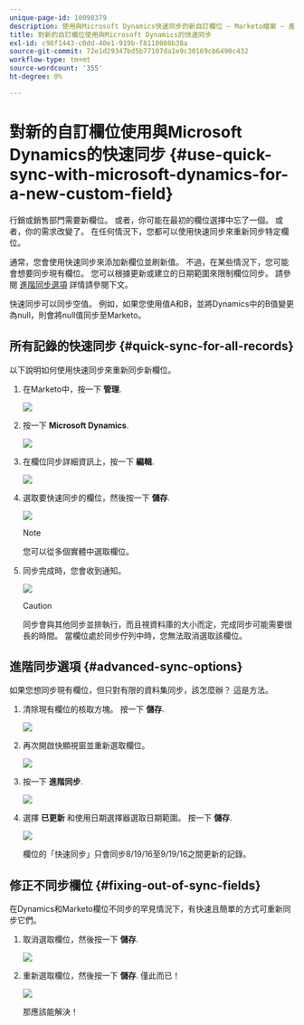 ```yaml
---
unique-page-id: 10098379
description: 使用與Microsoft Dynamics快速同步的新自訂欄位 — Marketo檔案 — 產品檔案
title: 對新的自訂欄位使用與Microsoft Dynamics的快速同步
exl-id: c98f1443-c0dd-40e1-919b-f8110088b38a
source-git-commit: 72e1d29347bd5b77107da1e9c30169cb6490c432
workflow-type: tm+mt
source-wordcount: '355'
ht-degree: 0%

---
```


# 對新的自訂欄位使用與Microsoft Dynamics的快速同步 {#use-quick-sync-with-microsoft-dynamics-for-a-new-custom-field}

行銷或銷售部門需要新欄位。 或者，你可能在最初的欄位選擇中忘了一個。 或者，你的需求改變了。 在任何情況下，您都可以使用快速同步來重新同步特定欄位。

通常，您會使用快速同步來添加新欄位並刷新值。 不過，在某些情況下，您可能會想要同步現有欄位。 您可以根據更新或建立的日期範圍來限制欄位同步。 請參閱 [進階同步選項](#Advanced_Sync_Options) 詳情請參閱下文。

快速同步可以同步空值。 例如，如果您使用值A和B，並將Dynamics中的B值變更為null，則會將null值同步至Marketo。

## 所有記錄的快速同步 {#quick-sync-for-all-records}

以下說明如何使用快速同步來重新同步新欄位。

1. 在Marketo中，按一下 **管理**.

   ![](assets/image2016-8-19-11-3a14-3a5.png)

1. 按一下 **Microsoft Dynamics**.

   ![](assets/image2016-8-19-11-3a15-3a8.png)

1. 在欄位同步詳細資訊上，按一下 **編輯**.

   ![](assets/image2016-8-19-11-3a16-3a22.png)

1. 選取要快速同步的欄位，然後按一下 **儲存**.

   ![](assets/image2016-8-25-15-3a26-3a11.png)

   >[!NOTE]
   >
   >您可以從多個實體中選取欄位。

1. 同步完成時，您會收到通知。

   ![](assets/field-sync-update-notification.png)

   >[!CAUTION]
   >
   >同步會與其他同步並排執行，而且視資料庫的大小而定，完成同步可能需要很長的時間。 當欄位處於同步佇列中時，您無法取消選取該欄位。

## 進階同步選項 {#advanced-sync-options}

如果您想同步現有欄位，但只對有限的資料集同步，該怎麼辦？ 這是方法。

1. 清除現有欄位的核取方塊。 按一下 **儲存**.

   ![](assets/image2016-8-25-16-3a16-3a32.png)

1. 再次開啟快顯視窗並重新選取欄位。

   ![](assets/select-field-reselect-hand.png)

1. 按一下 **進階同步**.

   ![](assets/image2016-8-25-15-3a52-3a9.png)

1. 選擇 **已更新** 和使用日期選擇器選取日期範圍。 按一下 **儲存**.

   ![](assets/image2016-8-25-16-3a0-3a3.png)

   欄位的「快速同步」只會同步8/19/16至9/19/16之間更新的記錄。

## 修正不同步欄位 {#fixing-out-of-sync-fields}

在Dynamics和Marketo欄位不同步的罕見情況下，有快速且簡單的方式可重新同步它們。

1. 取消選取欄位，然後按一下 **儲存**.

   ![](assets/image2016-8-25-16-3a16-3a32-1.png)

1. 重新選取欄位，然後按一下 **儲存**. 僅此而已！

   ![](assets/image2016-8-25-16-3a20-3a45.png)

   那應該能解決！
